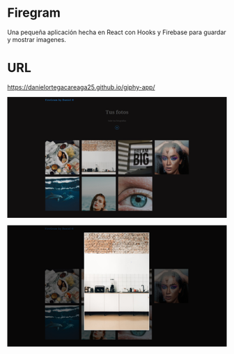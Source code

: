 # Firegram

Una pequeña aplicación hecha en React con Hooks y Firebase para guardar y mostrar imagenes.

# URL

https://danielortegacareaga25.github.io/giphy-app/

![Captura de pantalla](/images/screenshot.PNG)

![Captura de pantalla](/images/screenshot2.PNG)

